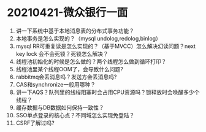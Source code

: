 # 20210421-微众银行一面

1. 讲一下系统中基于本地消息表的分布式事务功能？
2. 本地事务是怎么实现的？（mysql undolog,redolog,binlog）
3. mysql RR可重复读是怎么实现的？（基于MVCC）怎么解决幻读问题？next key lock 会不会死锁？死锁怎么解决？
4. 线程池初始化的时候是怎么做的？两个线程怎么做到循环打印？
5. 线程池里某个线程OOM了，会导致什么问题?
6. rabbitmq会丢消息吗？发送方会丢消息吗?
7. CAS和synchronize一般用哪种？
8. 讲一下AQS？队列里的线程阻塞时会占用CPU资源吗？锁释放时会唤醒多少个线程？
9. 缓存数据与DB数据如何保持一致性？
10. SSO单点登录的核心点？不同域怎么实现免登陆？
11. CSRF了解过吗?